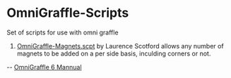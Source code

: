 # OmniGraffle-Scripts
Set of scripts for use with omni graffle

1. [OmniGraffle-Magnets.scpt][] by Laurence Scotford allows any number of magnets to be added on a per side basis, inculding corners or not.


--
[OmniGraffle 6 Mannual](http://files.omnigroup.com/software/MacOSX/Manuals/omnigraffle-6-manual.pdf)


[OmniGraffle-Magnets.scpt]: OmniGraffle-Magnets.scpt
